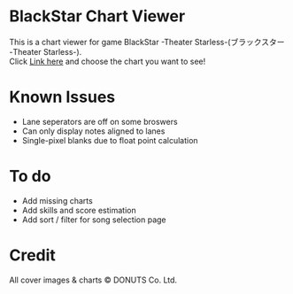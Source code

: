 # BlackStar Chart Viewer
This is a chart viewer for game BlackStar -Theater Starless-(ブラックスター -Theater Starless-).  </br>
Click [Link here](https://yifan-k.github.io/bsChart/) and choose the chart you want to see!

# Known Issues
- Lane seperators are off on some broswers
- Can only display notes aligned to lanes
- Single-pixel blanks due to float point calculation

# To do
- Add missing charts
- Add skills and score estimation
- Add sort / filter for song selection page

# Credit
All cover images & charts © DONUTS Co. Ltd.